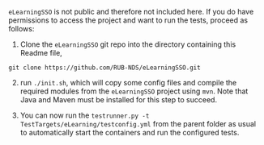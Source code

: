 `eLearningSSO` is not public and therefore not included here. If you do have permissions to access the project and want to run the tests, proceed as follows:

1. Clone the `eLearningSSO` git repo into the directory containing this Readme file,

  ```
  git clone https://github.com/RUB-NDS/eLearningSSO.git
  ```

2. run `./init.sh`, which will copy some config files and compile the required modules from the `eLearningSSO` project using `mvn`. Note that Java and Maven must be installed for this step to succeed.

3. You can now run the `testrunner.py -t TestTargets/eLearning/testconfig.yml` from the parent folder as usual to automatically start the containers and run the configured tests.
